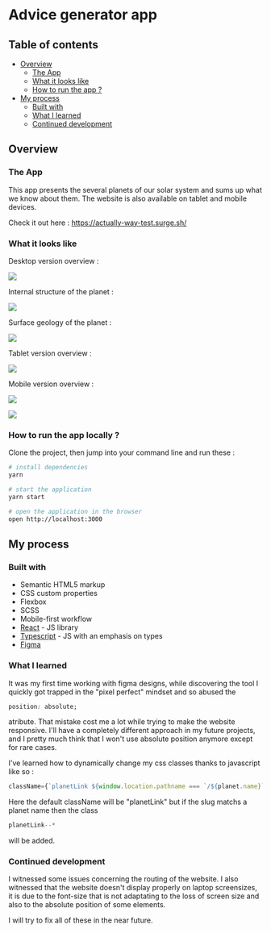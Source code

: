 # Advice generator app

## Table of contents

- [Overview](#overview)
  - [The App](#the-app)
  - [What it looks like](#what-it-looks-like)
  - [How to run the app ?](#how-to-run-the-app)
- [My process](#my-process)
  - [Built with](#built-with)
  - [What I learned](#what-i-learned)
  - [Continued development](#continued-development)

## Overview

### The App

This app presents the several planets of our solar system and sums up what we know about them. The website is also available on tablet and mobile devices.

Check it out here : https://actually-way-test.surge.sh/

### What it looks like

Desktop version overview :

![](./src/assets/astro-desktop-overview.png)

Internal structure of the planet :

![](./src/assets/astro-desktop-internal.png)

Surface geology of the planet :

![](./src/assets/astro-desktop-surface.png)

Tablet version overview :

![](./src/assets/astro-tablet.png)

Mobile version overview :

![](./src/assets/astro-mobile.png)

![](./src/assets/astro-mobile-menu.png)

### How to run the app locally ?

Clone the project, then jump into your command line and run these :

```bash
# install dependencies
yarn

# start the application
yarn start

# open the application in the browser
open http://localhost:3000
```

## My process

### Built with

- Semantic HTML5 markup
- CSS custom properties
- Flexbox
- SCSS
- Mobile-first workflow
- [React](https://reactjs.org/) - JS library
- [Typescript](https://www.typescriptlang.org/) - JS with an emphasis on types
- [Figma](https://www.figma.com/)

### What I learned

It was my first time working with figma designs, while discovering the tool I quickly got trapped in the "pixel perfect" mindset and so abused the

```css
position: absolute;
```

atribute. That mistake cost me a lot while trying to make the website responsive. I'll have a completely different approach in my future projects, and I pretty much think that I won't use absolute position anymore except for rare cases.

I've learned how to dynamically change my css classes thanks to javascript like so :

```js
className={`planetLink ${window.location.pathname === `/${planet.name}` ? `planetLink--${planetId}` : '' }`}
```

Here the default className will be "planetLink" but if the slug matchs a planet name then the class

```js
planetLink--*
```

will be added.

### Continued development

I witnessed some issues concerning the routing of the website. I also witnessed that the website doesn't display properly on laptop screensizes, it is due to the font-size that is not adaptating to the loss of screen size and also to the absolute position of some elements.

I will try to fix all of these in the near future.
